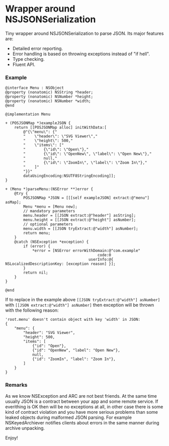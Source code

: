 <h1>Wrapper around NSJSONSerialization</h1>
Tiny wrapper around NSJSONSerialization to parse JSON. Its major features are:

* Detailed error reporting.
* Error handling is based on throwing exceptions instead of "if hell".
* Type checking.
* Fluent API.

<h3>Example</h3>

```objc
@interface Menu : NSObject
@property (nonatomic) NSString *header;
@property (nonatomic) NSNumber *height;
@property (nonatomic) NSNumber *width;
@end

@implementation Menu

+ (POSJSONMap *)exampleJSON {
    return [[POSJSONMap alloc] initWithData:[
        @"{\"menu\": {"
        "    \"header\": \"SVG Viewer\","
        "    \"height\": 500,"
        "    \"items\": ["
        "        {\"id\": \"Open\"},"
        "        {\"id\": \"OpenNew\", \"label\": \"Open New\"},"
        "        null,"
        "        {\"id\": \"ZoomIn\", \"label\": \"Zoom In\"},"
        "    ]"
        "}}"
        dataUsingEncoding:NSUTF8StringEncoding]];
}

+ (Menu *)parseMenu:(NSError **)error {
    @try {
        POSJSONMap *JSON = [[[self exampleJSON] extract:@"menu"] asMap];
        Menu *menu = [Menu new];
        // mandatory parameters
        menu.header = [[JSON extract:@"header"] asString];
        menu.height = [[JSON extract:@"height"] asNumber];
        // optional parameters
        menu.width = [[JSON tryExtract:@"width"] asNumber];
        return menu;
    }
    @catch (NSException *exception) {
        if (error) {
            *error = [NSError errorWithDomain:@"com.example"
                                         code:0
                                     userInfo:@{ NSLocalizedDescriptionKey: [exception reason] }];
        }
        return nil;
    }
}

@end
```

If to replace in the example above `[[JSON tryExtract:@"width"] asNumber]` with
`[[JSON extract:@"width"] asNumber]` then exception will be thrown with the following reason:
```
'root.menu' doesn't contain object with key 'width' in JSON:
{
	"menu": {
		"header": "SVG Viewer",
		"height": 500,
		"items": [
			{"id": "Open"},
			{"id": "OpenNew", "label": "Open New"},
			null,
			{"id": "ZoomIn", "label": "Zoom In"},
		]
	}
}
```

<h3>Remarks</h3>

As we know NSException and ARC are not best friends. At the same time usually JSON is a contract
between your app and some remote service. If everithing is OK then will be no exceptions at all,
in other case there is some kind of contract violation and you have more serious problems than
some leaked objects during malformed JSON parsing. For example NSKeyedArchiever notifies clients
about errors in the same manner during archive unpacking.

Enjoy!